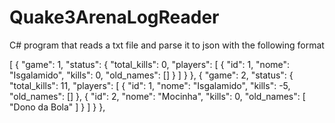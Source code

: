 # Quake3ArenaLogReader

C# program that reads a txt file and parse it to json with the following format

[
  {
    "game": 1,
    "status": {
      "total_kills": 0,
      "players": [
        {
          "id": 1,
          "nome": "Isgalamido",
          "kills": 0,
          "old_names": []
        }
      ]
    }
  },
  {
    "game": 2,
    "status": {
      "total_kills": 11,
      "players": [
        {
          "id": 1,
          "nome": "Isgalamido",
          "kills": -5,
          "old_names": []
        },
        {
          "id": 2,
          "nome": "Mocinha",
          "kills": 0,
          "old_names": [
            "Dono da Bola"
          ]
        }
      ]
    }
  },
